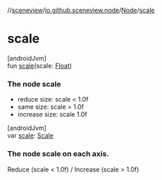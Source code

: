 //[sceneview](../../../index.md)/[io.github.sceneview.node](../index.md)/[Node](index.md)/[scale](scale.md)

# scale

[androidJvm]\
fun [scale](scale.md)(scale: [Float](https://kotlinlang.org/api/latest/jvm/stdlib/kotlin/-float/index.html))

###  The node scale

- 
   reduce size: scale < 1.0f
- 
   same size: scale = 1.0f
- 
   increase size: scale 1.0f

[androidJvm]\
var [scale](scale.md): [Scale](../../io.github.sceneview.math/index.md#2055938798%2FClasslikes%2F-1571379623)

###  The node scale on each axis.

Reduce (scale &lt; 1.0f) / Increase (scale &gt; 1.0f)
